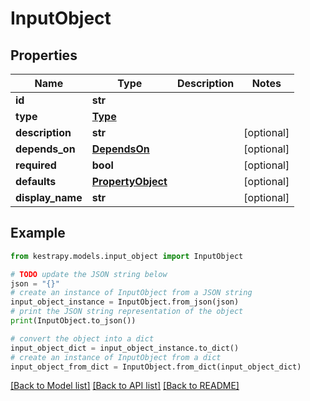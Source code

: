 # InputObject


## Properties

Name | Type | Description | Notes
------------ | ------------- | ------------- | -------------
**id** | **str** |  | 
**type** | [**Type**](Type.md) |  | 
**description** | **str** |  | [optional] 
**depends_on** | [**DependsOn**](DependsOn.md) |  | [optional] 
**required** | **bool** |  | [optional] 
**defaults** | [**PropertyObject**](PropertyObject.md) |  | [optional] 
**display_name** | **str** |  | [optional] 

## Example

```python
from kestrapy.models.input_object import InputObject

# TODO update the JSON string below
json = "{}"
# create an instance of InputObject from a JSON string
input_object_instance = InputObject.from_json(json)
# print the JSON string representation of the object
print(InputObject.to_json())

# convert the object into a dict
input_object_dict = input_object_instance.to_dict()
# create an instance of InputObject from a dict
input_object_from_dict = InputObject.from_dict(input_object_dict)
```
[[Back to Model list]](../README.md#documentation-for-models) [[Back to API list]](../README.md#documentation-for-api-endpoints) [[Back to README]](../README.md)



